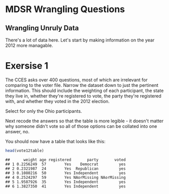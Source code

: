 MDSR Wrangling Questions
================

Wrangling Unruly Data
---------------------

There's a lot of data here. Let's start by making information on the year 2012 more managable.

Exersise 1
==========

The CCES asks over 400 questions, most of which are irrelevant for comparing to the voter file. Narrow the dataset down to just the pertinent information. This should include the weighting of each participant, the state they live in, whether they're registered to vote, the party they're registered with, and whether they voted in the 2012 election.

Select for only the Ohio participants.

Next recode the answers so that the table is more legible - it doesn't matter why someone didn't vote so all of those options can be collated into one answer, no.

You should now have a table that looks like this:

``` r
head(vote12table)
```

    ##      weight age registered       party       voted
    ## 1 0.2256249  57        Yes    Democrat         yes
    ## 2 0.2321987  24        Yes  Republican         yes
    ## 3 0.1080216  50        Yes Independent         yes
    ## 4 0.2524297  59        Yes NAorMissing NAorMissing
    ## 5 1.9587926  35        Yes Independent         yes
    ## 6 1.3827350  41        Yes Independent         yes
